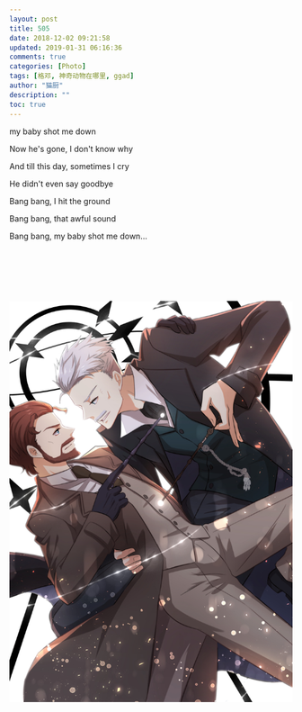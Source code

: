 ```yaml
---
layout: post
title: 505
date: 2018-12-02 09:21:58
updated: 2019-01-31 06:16:36
comments: true
categories: [Photo]
tags: [格邓, 神奇动物在哪里, ggad]
author: "猫厨"
description: ""
toc: true
---
```


<p>my baby shot me down<br /></p> 
<p>Now he's gone, I don't know why</p> 
<p>And till this day, sometimes I cry</p> 
<p>He didn't even say goodbye</p> 
<p>Bang bang, I hit the ground</p> 
<p>Bang bang, that awful sound</p> 
<p>Bang bang, my baby shot me down...</p> 
<p><br /></p> 
<p><br /></p> 
<p><br /></p>

![](https://raw.githubusercontent.com/alicewish/meowchain247/master/img_cVZNdzJtQk9JV2NhaGVwcnVQNVlzMk1hNXZKUWRBOWZSVDVCSFh3eVNVZ3h6RWtGZkRWVHVBPT0.jpg)